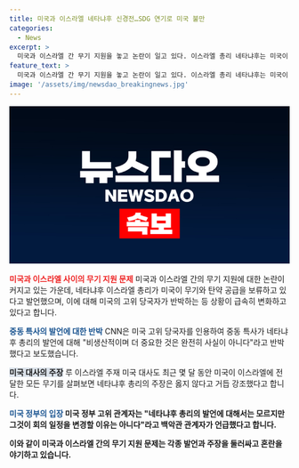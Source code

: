 ```yaml
---
title: 미국과 이스라엘 네타냐후 신경전…SDG 연기로 미국 불만
categories:
  - News
excerpt: >
  미국과 이스라엘 간 무기 지원을 놓고 논란이 일고 있다. 이스라엘 총리 네타냐후는 미국이 무기와 탄약 공급을 보류하고 있다며 불만을 표현했지만, 이에 대해 미국은 이를 부인하고 있으며 양국 간 전략협의그룹 회의까지 연기되는 상황이다. 미국은 이스라엘과 헤즈볼라 간의 전면전에 참여하는 것을 지양하고 있으며, 이스라엘의 군사 작전에 대한 더 많은 지원을 중단할 가능성이 제기되고 있다.
feature_text: >
  미국과 이스라엘 간 무기 지원을 놓고 논란이 일고 있다. 이스라엘 총리 네타냐후는 미국이 무기와 탄약 공급을 보류하고 있다며 불만을 표현했지만, 이에 대해 미국은 이를 부인하고 있으며 양국 간 전략협의그룹 회의까지 연기되는 상황이다. 미국은 이스라엘과 헤즈볼라 간의 전면전에 참여하는 것을 지양하고 있으며, 이스라엘의 군사 작전에 대한 더 많은 지원을 중단할 가능성이 제기되고 있다.
image: '/assets/img/newsdao_breakingnews.jpg'
---
```


<p><img src="/assets/img/newsdao_breakingnews.jpg" alt="koreaapp 속보" /></p>

<p><b><span style="color: #ee2323;">미국과 이스라엘 사이의 무기 지원 문제</span></b>
미국과 이스라엘 간의 무기 지원에 대한 논란이 커지고 있는 가운데, 네타냐후 이스라엘 총리가 미국이 무기와 탄약 공급을 보류하고 있다고 발언했으며, 이에 대해 미국의 고위 당국자가 반박하는 등 상황이 급속히 변화하고 있다고 합니다. </p>

<p><b><span style="color: #1a5490;">중동 특사의 발언에 대한 반박</span></b>
CNN은 미국 고위 당국자를 인용하여 중동 특사가 네타냐후 총리의 발언에 대해 "비생산적이며 더 중요한 것은 완전히 사실이 아니다"라고 반박했다고 보도했습니다.</p>

<p><b><span style="background-color: #21538527;">미국 대사의 주장</span></b>
루 이스라엘 주재 미국 대사도 최근 몇 달 동안 미국이 이스라엘에 전달한 모든 무기를 살펴보면 네타냐후 총리의 주장은 옳지 않다고 거듭 강조했다고 합니다.</p>

<p><b><span style="color: #1a5490;">미국 정부의 입장</span><b>
미국 정부 고위 관계자는 "네타냐후 총리의 발언에 대해서는 모르지만 그것이 회의 일정을 변경할 이유는 아니다"라고 백악관 관계자가 언급했다고 합니다. </p>

<p>이와 같이 미국과 이스라엘 간의 무기 지원 문제는 각종 발언과 주장을 둘러싸고 혼란을 야기하고 있습니다. </p>

